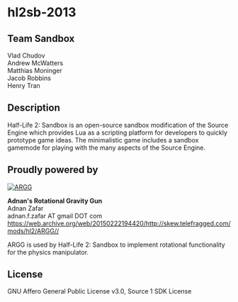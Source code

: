 # hl2sb-2013

## Team Sandbox
Vlad Chudov  
Andrew McWatters  
Matthias Moninger  
Jacob Robbins  
Henry Tran  

## Description
Half-Life 2: Sandbox is an open-source sandbox modification of the Source Engine
which provides Lua as a scripting platform for developers to quickly prototype
game ideas. The minimalistic game includes a sandbox gamemode for playing with
the many aspects of the Source Engine.

## Proudly powered by
[![ARGG](https://media.moddb.com/images/downloads/1/6/5011/profile.jpg "ARGG")](https://web.archive.org/web/20150222194420/http://skew.telefragged.com/mods/hl2/ARGG/)

**Adnan's Rotational Gravity Gun**  
Adnan Zafar  
adnan.f.zafar AT gmail DOT com  
https://web.archive.org/web/20150222194420/http://skew.telefragged.com/mods/hl2/ARGG//  

ARGG is used by Half-Life 2: Sandbox to implement rotational functionality for
the physics manipulator.

## License
GNU Affero General Public License v3.0, Source 1 SDK License
